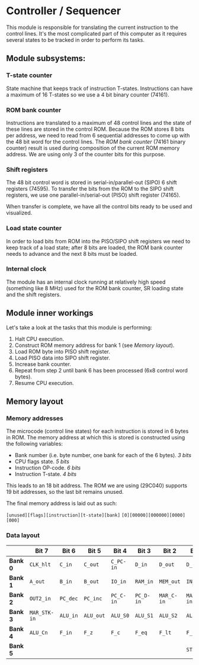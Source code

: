 # Controller / Sequencer

This module is responsible for translating the current instruction to the control lines.
It's the most complicated part of this computer as it requires several states to be tracked in order to perform its tasks.

## Module subsystems:

### T-state counter
State machine that keeps track of instruction T-states. Instructions can have a maximum of 16 T-states so we use a 4 bit binary counter (74161).

### ROM bank counter
Instructions are translated to a maximum of 48 control lines and the state of these lines are stored in the control ROM. Because the ROM stores 8 bits per address, we need to read from 6 sequential addresses to come up with the 48 bit word for the control lines.
The _ROM bank counter_ (74161 binary counter) result is used during composition of the current ROM memory address. We are using only 3 of the counter bits for this purpose.

### Shift registers

The 48 bit control word is stored in serial-in/parallel-out (SIPO) 6 shift registers (74595). To transfer the bits from the ROM to the SIPO shift registers, we use one parallel-in/serial-out (PISO) shift register (74165).

When transfer is complete, we have all the control bits ready to be used and visualized.

### Load state counter

In order to load bits from ROM into the PISO/SIPO shift registers we need to keep track of a load state; after 8 bits are loaded, the ROM bank counter needs to advance and the next 8 bits must be loaded.

### Internal clock

The module has an internal clock running at relatively high speed (something like 8 MHz)  used for the ROM bank counter, SR loading state and the shift registers.

## Module inner workings

Let's take a look at the tasks that this module is performing:

1. Halt CPU execution.
2. Construct ROM memory address for bank 1 (see _Memory layout_).
3. Load ROM byte into PISO shift register.
4. Load PISO data into SIPO shift register.
5. Increase bank counter.
6. Repeat from step 2 until bank 6 has been processed (6x8 control word bytes).
7. Resume CPU execution.

## Memory layout

### Memory addresses

The microcode (control line states) for each instruction is stored in 6 bytes in ROM.
The memory address at which this is stored is constructed using the following variables:

- Bank number (i.e. byte number, one bank for each of the 6 bytes).
  *3 bits*
- CPU flags state.
  *5 bits*
- Instruction OP-code.
  *6 bits*
- Instruction T-state.
  *4 bits*

This leads to an 18 bit address. The ROM we are using (29C040) supports 19 bit addresses, so the last bit remains unused. 

The final memory address is laid out as such:

`[unused][flags][instruction][t-state][bank]`
`[0][00000][000000][0000][000]`

### Data layout

|            | **Bit 7**    | **Bit 6** | **Bit 5** | **Bit 4** | **Bit 3** | **Bit 2**  | **Bit 1**  | **Bit 0**   |
| ---------- | ------------ | --------- | --------- | --------- | --------- | ---------- | ---------- | ----------- |
| **Bank 0** | `CLK_hlt`    | `C_in`    | `C_out`   | `C_PC-in` | `D_in`    | `D_out`    | `D_PC-in`  | `A_in`      |
| **Bank 1** | `A_out`      | `B_in`    | `B_out`   | `IO_in`   | `RAM_in`  | `MEM_out`  | `IN_out`   | `OUT1_in`   |
| **Bank 2** | `OUT2_in`    | `PC_dec`  | `PC_inc`  | `PC_C-in` | `PC_D-in` | `MAR_C-in` | `MAR_D-in` | `MAR_PC-in` |
| **Bank 3** | `MAR_STK-in` | `ALU_in`  | `ALU_out` | `ALU_S0`  | `ALU_S1`  | `ALU_S2`   | `ALU_S3`   | `ALU_M`     |
| **Bank 4** | `ALU_Cn`     | `F_in`    | `F_z`     | `F_c`     | `F_eq`    | `F_lt`     | `F_gt`     | `SEQ_res`   |
| **Bank 5** |              |           |           |           |           |            | `STK_dec`  | `STK_inc`   |

